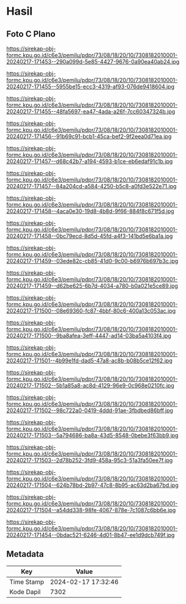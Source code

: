 # Hasil

## Foto C Plano

https://sirekap-obj-formc.kpu.go.id/c6e3/pemilu/pdpr/73/08/18/20/10/7308182010001-20240217-171453--290a099d-5e85-4427-9676-0a90ea40ab24.jpg

https://sirekap-obj-formc.kpu.go.id/c6e3/pemilu/pdpr/73/08/18/20/10/7308182010001-20240217-171455--5955be15-ecc3-4319-af93-076de9418604.jpg

https://sirekap-obj-formc.kpu.go.id/c6e3/pemilu/pdpr/73/08/18/20/10/7308182010001-20240217-171455--48fa5697-ea47-4ada-a26f-7cc60347324b.jpg

https://sirekap-obj-formc.kpu.go.id/c6e3/pemilu/pdpr/73/08/18/20/10/7308182010001-20240217-171456--91b69c91-bcb1-45ca-bef2-9f2eea0d71ea.jpg

https://sirekap-obj-formc.kpu.go.id/c6e3/pemilu/pdpr/73/08/18/20/10/7308182010001-20240217-171457--d68c42b7-a194-4593-b1ce-eb6edaf91c1b.jpg

https://sirekap-obj-formc.kpu.go.id/c6e3/pemilu/pdpr/73/08/18/20/10/7308182010001-20240217-171457--84a204cd-a584-4250-b5c8-a0fd3e522e71.jpg

https://sirekap-obj-formc.kpu.go.id/c6e3/pemilu/pdpr/73/08/18/20/10/7308182010001-20240217-171458--4aca0e30-19d8-4b8d-9f66-884f8c671f5d.jpg

https://sirekap-obj-formc.kpu.go.id/c6e3/pemilu/pdpr/73/08/18/20/10/7308182010001-20240217-171458--0bc79ecd-8d5d-45fd-a4f3-141bd5e6ba1a.jpg

https://sirekap-obj-formc.kpu.go.id/c6e3/pemilu/pdpr/73/08/18/20/10/7308182010001-20240217-171459--03ede82c-cb85-41d0-9c00-b6976b697b3c.jpg

https://sirekap-obj-formc.kpu.go.id/c6e3/pemilu/pdpr/73/08/18/20/10/7308182010001-20240217-171459--d62be625-6b7d-4034-a780-b0a021e5ce89.jpg

https://sirekap-obj-formc.kpu.go.id/c6e3/pemilu/pdpr/73/08/18/20/10/7308182010001-20240217-171500--08e69360-fc87-4bbf-80c6-400a13c053ac.jpg

https://sirekap-obj-formc.kpu.go.id/c6e3/pemilu/pdpr/73/08/18/20/10/7308182010001-20240217-171500--9ba8afea-3eff-4447-ad14-03ba5a4103f4.jpg

https://sirekap-obj-formc.kpu.go.id/c6e3/pemilu/pdpr/73/08/18/20/10/7308182010001-20240217-171501--4b99e1fd-dad5-47a8-ac8b-b08b5ce12f62.jpg

https://sirekap-obj-formc.kpu.go.id/c6e3/pemilu/pdpr/73/08/18/20/10/7308182010001-20240217-171502--5b1a85a8-ac8d-4129-96e9-0c968e0210fc.jpg

https://sirekap-obj-formc.kpu.go.id/c6e3/pemilu/pdpr/73/08/18/20/10/7308182010001-20240217-171502--98c722a0-0419-4ddd-91ae-3fbdbed86bff.jpg

https://sirekap-obj-formc.kpu.go.id/c6e3/pemilu/pdpr/73/08/18/20/10/7308182010001-20240217-171503--5a794686-ba8a-43d5-8548-0bebe3f63bb9.jpg

https://sirekap-obj-formc.kpu.go.id/c6e3/pemilu/pdpr/73/08/18/20/10/7308182010001-20240217-171503--2d78b252-3fd9-458a-95c3-51a3fa50ee7f.jpg

https://sirekap-obj-formc.kpu.go.id/c6e3/pemilu/pdpr/73/08/18/20/10/7308182010001-20240217-171504--624b78bd-2b97-47c8-8b95-ac63d2ba67bd.jpg

https://sirekap-obj-formc.kpu.go.id/c6e3/pemilu/pdpr/73/08/18/20/10/7308182010001-20240217-171504--a54dd338-98fe-4067-878e-7c1087c6bb6e.jpg

https://sirekap-obj-formc.kpu.go.id/c6e3/pemilu/pdpr/73/08/18/20/10/7308182010001-20240217-171454--0bdac521-6246-4d01-8b47-ee1d9dcb749f.jpg


## Metadata

| Key        | Value               |
| ---------- | ------------------- |
| Time Stamp | 2024-02-17 17:32:46 |
| Kode Dapil | 7302                |



